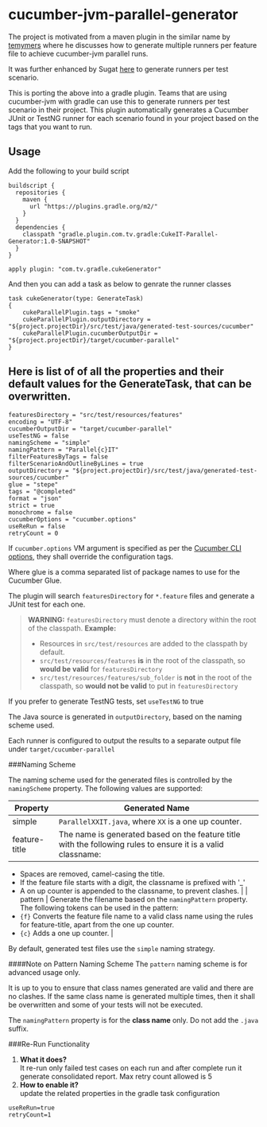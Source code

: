 cucumber-jvm-parallel-generator
============================

The project is motivated from a maven plugin in the similar name by
[temymers](https://github.com/temyers/cucumber-jvm-parallel-plugin) where he discusses how to generate multiple runners
per feature file to achieve cucumber-jvm parallel runs.

It was further enhanced by Sugat [here](https://github.com/sugatmankar/cucumber-jvm-parallel-plugin/tree/tagwiseOutlinewise)
to generate runners per test scenario.

This is porting the above into a gradle plugin. Teams that are using cucumber-jvm with gradle can use this to generate
runners per test scenario in their project. This plugin automatically generates a Cucumber JUnit or TestNG runner for
each scenario found in your project based on the tags that you want to run.

Usage
-----

Add the following to your build script

```
buildscript {
  repositories {
    maven {
      url "https://plugins.gradle.org/m2/"
    }
  }
  dependencies {
    classpath "gradle.plugin.com.tv.gradle:CukeIT-Parallel-Generator:1.0-SNAPSHOT"
  }
}

apply plugin: "com.tv.gradle.cukeGenerator"
```

And then you can add a task as below to genrate the runner classes

```
task cukeGenerator(type: GenerateTask)
{
    cukeParallelPlugin.tags = "smoke"
    cukeParallelPlugin.outputDirectory = "${project.projectDir}/src/test/java/generated-test-sources/cucumber"
    cukeParallelPlugin.cucumberOutputDir = "${project.projectDir}/target/cucumber-parallel"
}
```

Here is list of of all the properties and their default values for the GenerateTask, that can be overwritten.
-------------------------------------------------------------------------------------------------------------

```
featuresDirectory = "src/test/resources/features"
encoding = "UTF-8"
cucumberOutputDir = "target/cucumber-parallel"
useTestNG = false
namingScheme = "simple"
namingPattern = "Parallel{c}IT"
filterFeaturesByTags = false
filterScenarioAndOutlineByLines = true
outputDirectory = "${project.projectDir}/src/test/java/generated-test-sources/cucumber"
glue = "stepe"
tags = "@completed"
format = "json"
strict = true
monochrome = false
cucumberOptions = "cucumber.options"
useReRun = false
retryCount = 0
```


If `cucumber.options` VM argument is specified as per the [Cucumber CLI options](https://cucumber.io/docs/reference/jvm), they shall override the configuration tags.

Where glue is a comma separated list of package names to use for the Cucumber Glue.

The plugin will search `featuresDirectory` for `*.feature` files and generate a JUnit test for each one.
> **WARNING:** `featuresDirectory` must denote a directory within the root of the classpath.
> **Example:**
> * Resources in `src/test/resources` are added to the classpath by default.
> * `src/test/resources/features` **is** in the root of the classpath, so **would be valid** for `featuresDirectory`
> * `src/test/resources/features/sub_folder` is **not** in the root of the classpath, so **would not be valid** to put in `featuresDirectory`

If you prefer to generate TestNG tests, set `useTestNG` to true

The Java source is generated in `outputDirectory`, based on the naming scheme used.

Each runner is configured to output the results to a separate output file under `target/cucumber-parallel`

###Naming Scheme

The naming scheme used for the generated files is controlled by the `namingScheme` property.  The following values are supported:

| Property      | Generated Name |
| ------------- | -------------- |
| simple        | `ParallelXXIT.java`, where `XX` is a one up counter.
| feature-title | The name is generated based on the feature title with the following rules to ensure it is a valid classname:
* Spaces are removed, camel-casing the title.
* If the feature file starts with a digit, the classname is prefixed with '_'
* A on up counter is appended to the classname, to prevent clashes. |
| pattern       | Generate the filename based on the `namingPattern` property.
The following tokens can be used in the pattern:
* `{f}` Converts the feature file name to a valid class name using the rules for feature-title, apart from the one up counter.
* `{c}` Adds a one up counter. |

By default, generated test files use the `simple` naming strategy.

####Note on Pattern Naming Scheme
The `pattern` naming scheme is for advanced usage only.

It is up to you to ensure that class names generated are valid and there are no clashes.  If the same class name is generated multiple times, then it shall be overwritten and some of your tests will not be executed.

The `namingPattern` property is for the **class name** only.  Do not add the `.java` suffix.

###Re-Run Functionality

1. **What it does?**<br>
It re-run only failed test cases on each run and after complete run it generate consolidated report. Max retry count allowed is 5
2. **How to enable it?** </br>
update the related properties in the gradle task configuration
```
useReRun=true
retryCount=1
```



